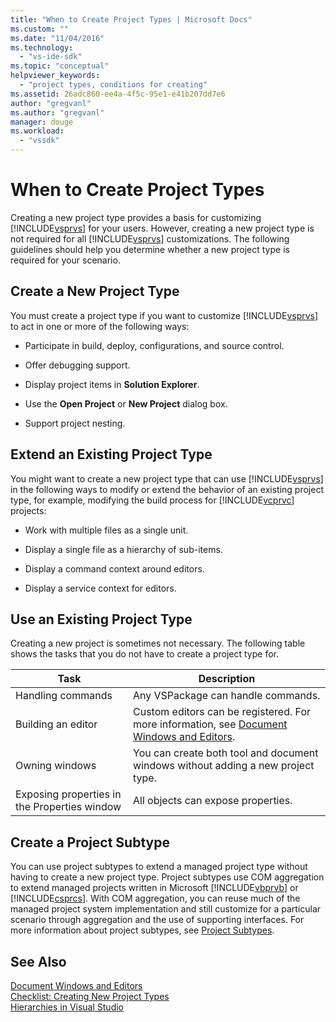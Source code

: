 ```yaml
---
title: "When to Create Project Types | Microsoft Docs"
ms.custom: ""
ms.date: "11/04/2016"
ms.technology: 
  - "vs-ide-sdk"
ms.topic: "conceptual"
helpviewer_keywords: 
  - "project types, conditions for creating"
ms.assetid: 26adc860-ee4a-4f5c-95e1-e41b207dd7e6
author: "gregvanl"
ms.author: "gregvanl"
manager: douge
ms.workload: 
  - "vssdk"
---
```

# When to Create Project Types
Creating a new project type provides a basis for customizing [!INCLUDE[vsprvs](../../code-quality/includes/vsprvs_md.md)] for your users. However, creating a new project type is not required for all [!INCLUDE[vsprvs](../../code-quality/includes/vsprvs_md.md)] customizations. The following guidelines should help you determine whether a new project type is required for your scenario.  
  
## Create a New Project Type  
 You must create a project type if you want to customize [!INCLUDE[vsprvs](../../code-quality/includes/vsprvs_md.md)] to act in one or more of the following ways:  
  
-   Participate in build, deploy, configurations, and source control.  
  
-   Offer debugging support.  
  
-   Display project items in **Solution Explorer**.  
  
-   Use the **Open Project** or **New Project** dialog box.  
  
-   Support project nesting.  
  
## Extend an Existing Project Type  
 You might want to create a new project type that can use [!INCLUDE[vsprvs](../../code-quality/includes/vsprvs_md.md)] in the following ways to modify or extend the behavior of an existing project type, for example, modifying the build process for [!INCLUDE[vcprvc](../../code-quality/includes/vcprvc_md.md)] projects:  
  
-   Work with multiple files as a single unit.  
  
-   Display a single file as a hierarchy of sub-items.  
  
-   Display a command context around editors.  
  
-   Display a service context for editors.  
  
## Use an Existing Project Type  
 Creating a new project is sometimes not necessary. The following table shows the tasks that you do not have to create a project type for.  
  
|Task|Description|  
|----------|-----------------|  
|Handling commands|Any VSPackage can handle commands.|  
|Building an editor|Custom editors can be registered. For more information, see [Document Windows and Editors](http://msdn.microsoft.com/en-us/603625e1-62b6-413a-bc44-089346e166bc).|  
|Owning windows|You can create both tool and document windows without adding a new project type.|  
|Exposing properties in the Properties window|All objects can expose properties.|  
  
## Create a Project Subtype  
 You can use project subtypes to extend a managed project type without having to create a new project type. Project subtypes use COM aggregation to extend managed projects written in Microsoft [!INCLUDE[vbprvb](../../code-quality/includes/vbprvb_md.md)] or [!INCLUDE[csprcs](../../data-tools/includes/csprcs_md.md)]. With COM aggregation, you can reuse much of the managed project system implementation and  still customize for a particular scenario through aggregation and the use of supporting interfaces. For more information about project subtypes, see [Project Subtypes](../../extensibility/internals/project-subtypes.md).  
  
## See Also  
 [Document Windows and Editors](http://msdn.microsoft.com/en-us/603625e1-62b6-413a-bc44-089346e166bc)   
 [Checklist: Creating New Project Types](../../extensibility/internals/checklist-creating-new-project-types.md)   
 [Hierarchies in Visual Studio](../../extensibility/internals/hierarchies-in-visual-studio.md)